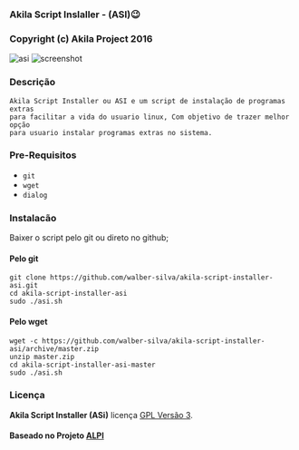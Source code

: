 ### Akila Script Inslaller - (ASI):wink:
### Copyright (c) Akila Project 2016

![asi](https://github.com/walber-silva/akila-script-installer-asi/blob/master/asi.png)
![screenshot](https://github.com/walber-silva/akila-script-installer-asi/blob/master/menu.png)
### Descrição

```
Akila Script Installer ou ASI e um script de instalação de programas extras
para facilitar a vida do usuario linux, Com objetivo de trazer melhor opção
para usuario instalar programas extras no sistema.
```

### Pre-Requisitos
* `git`
* `wget`
* `dialog`

### Instalacão

Baixer o script pelo git ou direto no github;

#### Pelo git
```
git clone https://github.com/walber-silva/akila-script-installer-asi.git
cd akila-script-installer-asi
sudo ./asi.sh
```

#### Pelo wget
```
wget -c https://github.com/walber-silva/akila-script-installer-asi/archive/master.zip
unzip master.zip
cd akila-script-installer-asi-master
sudo ./asi.sh
```

### Licença

**Akila Script Installer (ASi)** licença [GPL Versão 3](LICENSE).

#### Baseado no Projeto [ALPI](https://github.com/tiagorlampert/alpi)
